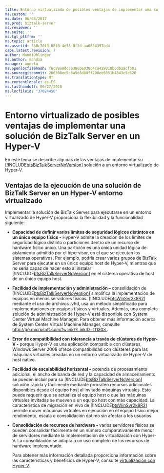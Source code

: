 ```yaml
---
title: Entorno virtualizado de posibles ventajas de implementar una solución de BizTalk Server en un Hyper-V | Microsoft Docs
ms.custom: ''
ms.date: 06/08/2017
ms.prod: biztalk-server
ms.reviewer: ''
ms.suite: ''
ms.tgt_pltfrm: ''
ms.topic: article
ms.assetid: 588c70f0-68f0-4e58-8f3d-aa6834397bd4
caps.latest.revision: 7
author: MandiOhlinger
ms.author: mandia
manager: anneta
ms.openlocfilehash: f6c88a8dcc6386b6030d4ca429010b6db1acfb81
ms.sourcegitcommit: 266308ec5c6a9d8d80ff298ee6051b4843c5d626
ms.translationtype: MT
ms.contentlocale: es-ES
ms.lasthandoff: 06/27/2018
ms.locfileid: "37024450"
---
```

# <a name="potential-benefits-of-deploying-a-biztalk-server-solution-to-a-hyper-v-virtualized-environment"></a>Entorno virtualizado de posibles ventajas de implementar una solución de BizTalk Server en un Hyper-V
En este tema se describe algunas de las ventajas de implementar su [!INCLUDE[btsBizTalkServerNoVersion](../includes/btsbiztalkservernoversion-md.md)] solución a un entorno virtualizado de Hyper-V.  
  
## <a name="benefits-of-running-a-biztalk-server-solution-on-a-hyper-v-virtualized-environment"></a>Ventajas de la ejecución de una solución de BizTalk Server en un Hyper-V entorno virtualizado  
 Implementar la solución de BizTalk Server para ejecutarse en un entorno virtualizado de Hyper-V proporciona la flexibilidad y la funcionalidad siguiente:  
  
- **Capacidad de definir varios límites de seguridad lógicos distintos en un único equipo físico -** Hyper-V admite la creación de los límites de seguridad lógico distinto o particiones dentro de un recurso de hardware físico único. Una partición es una única unidad lógica de aislamiento admitido por el hipervisor, en el que se ejecutan los sistemas operativos. Por ejemplo, podría crear varios grupos de BizTalk Server para ejecutar en un único equipo host de Hyper-V, mientras que no sería capaz de hacer esto al instalar [!INCLUDE[btsBizTalkServerNoVersion](../includes/btsbiztalkservernoversion-md.md)] en el sistema operativo de host de un único equipo host.  
  
- **Facilidad de implementación y administración –** consolidación de [!INCLUDE[btsBizTalkServerNoVersion](../includes/btsbiztalkservernoversion-md.md)] simplifica la implementación de equipos en menos servidores físicos. [!INCLUDE[btsWinSvr2k8R2](../includes/btswinsvr2k8r2-md.md)] mediante el uso de archivos .vhd, usa un método simplificado para implementaciones en equipos físicos y virtuales. Además, una completa solución de administración de Hyper-V está disponible con System Center Virtual Machine Manager. Para obtener más información acerca de System Center Virtual Machine Manager, consulte [ http://go.microsoft.com/fwlink/?LinkID=111303 ](http://go.microsoft.com/fwlink/?LinkID=111303).  
  
- **Error de compatibilidad con tolerancia a través de clústeres de Hyper-V -** porque Hyper-V es una aplicación compatible con clústeres, Windows Server 2008 ofrece compatibilidad con clústeres para las máquinas virtuales creadas en un entorno virtualizado de Hyper-V de host nativo.  
  
- **Facilidad de escalabilidad horizontal -** potencia de procesamiento adicional, el ancho de banda de red y la capacidad de almacenamiento se pueden incluir para su [!INCLUDE[btsBizTalkServerNoVersion](../includes/btsbiztalkservernoversion-md.md)] solución rápida y fácilmente mediante prorrateo recursos adicionales disponibles desde el equipo host al invitado máquinas virtuales. Esto puede requerir que se actualiza el equipo host o que las máquinas virtuales invitadas se mueven a un equipo host con más capacidad. La característica de migración en vivo de [!INCLUDE[btsWinSvr2k8R2](../includes/btswinsvr2k8r2-md.md)] permite mover máquinas virtuales en ejecución en el equipo físico mejor rendimiento, escala o consolidación óptimo sin afectar a los usuarios.  
  
- **Consolidación de recursos de hardware -** varios servidores físicos se pueden consolidar fácilmente en un número comparativamente menor de servidores mediante la implementación de virtualización con Hyper-V. La consolidación se adapta a un uso completo de los recursos de hardware implementado.  
  
  Para obtener más información detallada proporciona información sobre las características y beneficios de Hyper-V, consulte [virtualización con Hyper-V](http://go.microsoft.com/fwlink/?LinkID=202438).